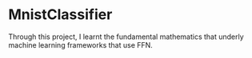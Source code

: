 # MnistClassifier


Through this project, I learnt the fundamental mathematics that underly machine learning frameworks that use FFN. 
